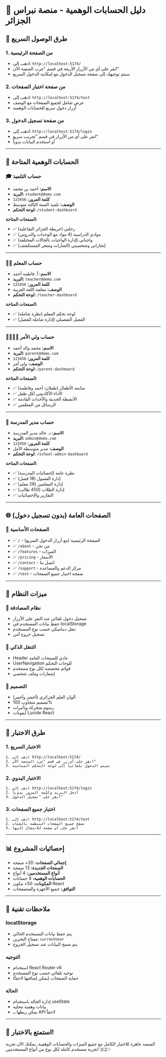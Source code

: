 # 🧪 دليل الحسابات الوهمية - منصة نبراس الجزائر

## 🚀 طرق الوصول السريع

### 1. من الصفحة الرئيسية
- اذهب إلى: `http://localhost:5174/`
- انقر على أي من الأزرار الأربعة في قسم "جرب المنصة الآن"
- سيتم توجيهك إلى صفحة تسجيل الدخول مع إمكانية الدخول السريع

### 2. من صفحة اختبار الصفحات
- اذهب إلى: `http://localhost:5174/test`
- عرض شامل لجميع الصفحات مع الوصف
- أزرار دخول سريع للحسابات الوهمية

### 3. من صفحة تسجيل الدخول
- اذهب إلى: `http://localhost:5174/login`
- انقر على أي من الأزرار في قسم "تجريب سريع"
- أو استخدم البيانات يدوياً

---

## 👥 الحسابات الوهمية المتاحة

### 🎓 **حساب التلميذ**
- **الاسم:** أحمد بن محمد
- **البريد:** `student@demo.com`
- **كلمة المرور:** `123456`
- **الوصف:** تلميذ السنة الثالثة متوسط
- **لوحة التحكم:** `/student-dashboard`

**الصفحات المتاحة:**
- ✅ رحلتي (خريطة الجزائر التفاعلية)
- ✅ موادي الدراسية (4 مواد مع الوحدات والدروس)
- ✅ واجباتي (إدارة الواجبات بالحالات المختلفة)
- ✅ إنجازاتي وشخصيتي (الشارات ومتجر المستكشف)

---

### 👨‍🏫 **حساب المعلم**
- **الاسم:** أ. فاطمة أحمد
- **البريد:** `teacher@demo.com`
- **كلمة المرور:** `123456`
- **الوصف:** معلمة اللغة العربية
- **لوحة التحكم:** `/teacher-dashboard`

**الصفحات المتاحة:**
- ✅ لوحة تحكم المعلم (نظرة شاملة)
- ✅ الفصل التفصيلي (إدارة شاملة للفصل)

---

### 👨‍👩‍👧‍👦 **حساب ولي الأمر**
- **الاسم:** محمد والد أحمد
- **البريد:** `parent@demo.com`
- **كلمة المرور:** `123456`
- **الوصف:** ولي أمر
- **لوحة التحكم:** `/parent-dashboard`

**الصفحات المتاحة:**
- ✅ متابعة الأطفال (طفلان: أحمد وفاطمة)
- ✅ الأداء الأكاديمي لكل طفل
- ✅ الأنشطة الحديثة والأحداث القادمة
- ✅ الرسائل من المعلمين

---

### 🏫 **حساب مدير المدرسة**
- **الاسم:** د. خالد مدير المدرسة
- **البريد:** `admin@demo.com`
- **كلمة المرور:** `123456`
- **الوصف:** مدير متوسطة الأمل
- **لوحة التحكم:** `/school-admin-dashboard`

**الصفحات المتاحة:**
- ✅ نظرة عامة (إحصائيات المدرسة)
- ✅ إدارة الفصول (18 فصل)
- ✅ إدارة المعلمين (28 معلم)
- ✅ إدارة الطلاب (450 طالب)
- ✅ التقارير والإحصائيات

---

## 🌐 الصفحات العامة (بدون تسجيل دخول)

### 📄 **الصفحات الأساسية**
- ✅ `/` - الصفحة الرئيسية (مع أزرار الدخول السريع)
- ✅ `/about` - من نحن
- ✅ `/features` - الميزات
- ✅ `/pricing` - الأسعار
- ✅ `/contact` - اتصل بنا
- ✅ `/support` - مركز الدعم والمساعدة
- ✅ `/test` - صفحة اختبار جميع الصفحات

---

## 🎯 ميزات النظام

### 🔐 **نظام المصادقة**
- تسجيل دخول تلقائي عند النقر على الأزرار
- حفظ بيانات المستخدم في localStorage
- تنقل ديناميكي حسب نوع المستخدم
- تسجيل خروج آمن

### 🧭 **التنقل الذكي**
- Header عادي للصفحات العامة
- UserNavigation للوحات التحكم
- قوائم مخصصة لكل نوع مستخدم
- إشعارات وملف شخصي

### 🎨 **التصميم**
- ألوان العلم الجزائري (أخضر وأحمر)
- تصميم متجاوب 100%
- رسوم متحركة وتأثيرات
- أيقونات Lucide React

---

## 🧪 طرق الاختبار

### 1. **الاختبار السريع**
```
1. اذهب إلى http://localhost:5174/
2. انقر على أي زر في قسم "جرب المنصة الآن"
3. سيتم الدخول تلقائياً إلى لوحة التحكم المناسبة
```

### 2. **الاختبار اليدوي**
```
1. اذهب إلى http://localhost:5174/login
2. أدخل البريد وكلمة المرور يدوياً
3. انقر على "تسجيل الدخول"
```

### 3. **اختبار جميع الصفحات**
```
1. اذهب إلى http://localhost:5174/test
2. تصفح جميع الصفحات المنظمة بالفئات
3. انقر على أي صفحة للانتقال إليها
```

---

## 📊 إحصائيات المشروع

- **إجمالي الصفحات:** 20+ صفحة
- **الصفحات الجديدة:** 13 صفحة
- **أنواع المستخدمين:** 4 أنواع
- **الحسابات الوهمية:** 4 حسابات
- **المكونات:** 50+ مكون React
- **التوافق:** جميع الأجهزة والمتصفحات

---

## 🔧 ملاحظات تقنية

### **localStorage**
- يتم حفظ بيانات المستخدم الحالي
- مفتاح التخزين: `currentUser`
- يتم مسح البيانات عند تسجيل الخروج

### **التوجيه**
- استخدام React Router v6
- توجيه تلقائي حسب نوع المستخدم
- حماية الصفحات (يمكن إضافتها لاحقاً)

### **الحالة**
- إدارة الحالة باستخدام useState
- بيانات وهمية محلية
- يمكن ربطها بـ API لاحقاً

---

## 🎉 **استمتع بالاختبار!**

المنصة جاهزة للاختبار الكامل مع جميع الميزات والحسابات الوهمية. 
يمكنك الآن تجربة تجربة مستخدم كاملة لكل نوع من أنواع المستخدمين! 🇩🇿✨